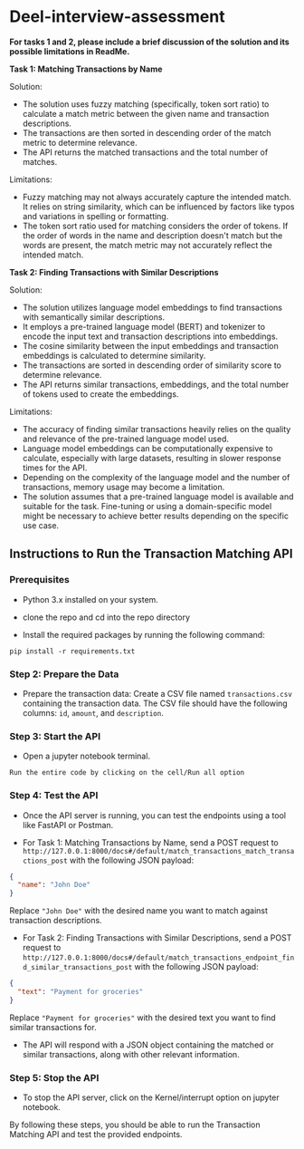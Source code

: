 # Deel-interview-assessment


**For tasks 1 and 2, please include a brief discussion of the solution and its possible limitations  in ReadMe.**

**Task 1: Matching Transactions by Name**

Solution:
- The solution uses fuzzy matching (specifically, token sort ratio) to calculate a match metric between the given name and transaction descriptions.
- The transactions are then sorted in descending order of the match metric to determine relevance.
- The API returns the matched transactions and the total number of matches.

Limitations:
- Fuzzy matching may not always accurately capture the intended match. It relies on string similarity, which can be influenced by factors like typos and variations in spelling or formatting.
- The token sort ratio used for matching considers the order of tokens. If the order of words in the name and description doesn't match but the words are present, the match metric may not accurately reflect the intended match.

**Task 2: Finding Transactions with Similar Descriptions**

Solution:
- The solution utilizes language model embeddings to find transactions with semantically similar descriptions.
- It employs a pre-trained language model (BERT) and tokenizer to encode the input text and transaction descriptions into embeddings.
- The cosine similarity between the input embeddings and transaction embeddings is calculated to determine similarity.
- The transactions are sorted in descending order of similarity score to determine relevance.
- The API returns similar transactions, embeddings, and the total number of tokens used to create the embeddings.

Limitations:
- The accuracy of finding similar transactions heavily relies on the quality and relevance of the pre-trained language model used.
- Language model embeddings can be computationally expensive to calculate, especially with large datasets, resulting in slower response times for the API.
- Depending on the complexity of the language model and the number of transactions, memory usage may become a limitation.
- The solution assumes that a pre-trained language model is available and suitable for the task. Fine-tuning or using a domain-specific model might be necessary to achieve better results depending on the specific use case.



## Instructions to Run the Transaction Matching API

### Prerequisites

- Python 3.x installed on your system.

- clone the repo and cd into the repo directory
- Install the required packages by running the following command:
```
pip install -r requirements.txt
```

### Step 2: Prepare the Data

- Prepare the transaction data: Create a CSV file named `transactions.csv` containing the transaction data. The CSV file should have the following columns: `id`, `amount`, and `description`.
  
### Step 3: Start the API

- Open a jupyter notebook terminal.

```
Run the entire code by clicking on the cell/Run all option
```

### Step 4: Test the API

- Once the API server is running, you can test the endpoints using a tool like FastAPI or Postman.

- For Task 1: Matching Transactions by Name, send a POST request to `http://127.0.0.1:8000/docs#/default/match_transactions_match_transactions_post` with the following JSON payload:
```json
{
  "name": "John Doe"
}
```
Replace `"John Doe"` with the desired name you want to match against transaction descriptions.

- For Task 2: Finding Transactions with Similar Descriptions, send a POST request to `http://127.0.0.1:8000/docs#/default/match_transactions_endpoint_find_similar_transactions_post` with the following JSON payload:
```json
{
  "text": "Payment for groceries"
}
```
Replace `"Payment for groceries"` with the desired text you want to find similar transactions for.

- The API will respond with a JSON object containing the matched or similar transactions, along with other relevant information.

### Step 5: Stop the API

- To stop the API server, click on the Kernel/interrupt option on jupyter notebook.

By following these steps, you should be able to run the Transaction Matching API and test the provided endpoints. 

